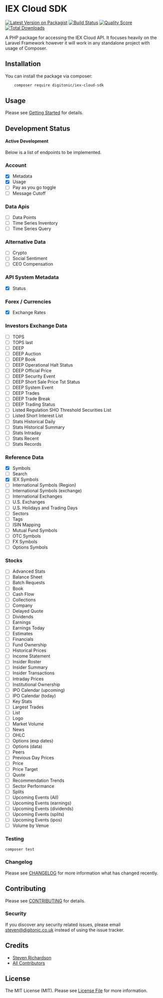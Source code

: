 # IEX Cloud SDK

[![Latest Version on Packagist](https://img.shields.io/packagist/v/digitonic/iex-cloud-sdk.svg?style=flat-square)](https://packagist.org/packages/digitonic/iex-cloud-sdk)
[![Build Status](https://img.shields.io/travis/digitonic/iex-cloud-sdk/master.svg?style=flat-square)](https://travis-ci.org/digitonic/iex-cloud-sdk)
[![Quality Score](https://img.shields.io/scrutinizer/g/digitonic/iex-cloud-sdk.svg?style=flat-square)](https://scrutinizer-ci.com/g/digitonic/iex-cloud-sdk)
[![Total Downloads](https://img.shields.io/packagist/dt/digitonic/iex-cloud-sdk.svg?style=flat-square)](https://packagist.org/packages/digitonic/iex-cloud-sdk)

A PHP package for accessing the IEX Cloud API. It focuses heavily on the Laravel Framework however it will work in any standalone project with usage of Composer.

## Installation

You can install the package via composer:

```bash
    composer require digitonic/iex-cloud-sdk
```

## Usage

Please see [Getting Started](GETTING_STARTED.md) for details.

## Development Status

#### Active Development

Below is a list of endpoints to be implemented.

### Account

- [x] Metadata
- [x] Usage
- [ ] Pay as you go toggle
- [ ] Message Cutoff

### Data Apis

- [ ] Data Points
- [ ] Time Series Inventory
- [ ] Time Series Query

### Alternative Data

- [ ] Crypto
- [ ] Social Sentiment
- [ ] CEO Compensation

### API System Metadata

- [x] Status

### Forex / Currencies

- [x] Exchange Rates

### Investors Exchange Data

- [ ] TOPS
- [ ] TOPS last
- [ ] DEEP
- [ ] DEEP Auction
- [ ] DEEP Book
- [ ] DEEP Operational Halt Status
- [ ] DEEP Official Price
- [ ] DEEP Security Event
- [ ] DEEP Short Sale Price Tst Status
- [ ] DEEP System Event
- [ ] DEEP Trades
- [ ] DEEP Trade Break
- [ ] DEEP Trading Status
- [ ] Listed Regulation SHO Threshold Securities List
- [ ] Listed Short Interest List
- [ ] Stats Historical Daily
- [ ] Stats Historical Summary
- [ ] Stats Intraday
- [ ] Stats Recent
- [ ] Stats Records

### Reference Data

- [x] Symbols
- [ ] Search
- [x] IEX Symbols
- [ ] International Symbols (Region)
- [ ] International Symbols (exchange)
- [ ] International Exchanges
- [ ] U.S. Exchanges
- [ ] U.S. Holidays and Trading Days
- [ ] Sectors
- [ ] Tags
- [ ] ISIN Mapping
- [ ] Mutual Fund Symbols
- [ ] OTC Symbols
- [ ] FX Symbols
- [ ] Options Symbols

### Stocks

- [ ] Advanced Stats
- [ ] Balance Sheet
- [ ] Batch Requests
- [ ] Book
- [ ] Cash Flow
- [ ] Collections
- [ ] Company
- [ ] Delayed Quote
- [ ] Dividends
- [ ] Earnings
- [ ] Earnings Today
- [ ] Estimates
- [ ] Financials
- [ ] Fund Ownership
- [ ] Historical Prices
- [ ] Income Statement
- [ ] Insider Roster
- [ ] Insider Summary
- [ ] Insider Transactions
- [ ] Intraday Prices
- [ ] Institutional Ownership
- [ ] IPO Calendar (upcoming)
- [ ] IPO Calendar (today)
- [ ] Key Stats
- [ ] Largest Trades
- [ ] List
- [ ] Logo
- [ ] Market Volume
- [ ] News
- [ ] OHLC
- [ ] Options (exp dates)
- [ ] Options (data)
- [ ] Peers
- [ ] Previous Day Prices
- [ ] Price
- [ ] Price Target
- [ ] Quote
- [ ] Recommendation Trends
- [ ] Sector Performance
- [ ] Splits
- [ ] Upcoming Events (All)
- [ ] Upcoming Events (earnings)
- [ ] Upcoming Events (dividends)
- [ ] Upcoming Events (splits)
- [ ] Upcoming Events (ipos)
- [ ] Volume by Venue

### Testing

``` bash
composer test
```

### Changelog

Please see [CHANGELOG](CHANGELOG.md) for more information what has changed recently.

## Contributing

Please see [CONTRIBUTING](CONTRIBUTING.md) for details.

### Security

If you discover any security related issues, please email steven@digitonic.co.uk instead of using the issue tracker.

## Credits

- [Steven Richardson](https://github.com/richdynamix)
- [All Contributors](../../contributors)

## License

The MIT License (MIT). Please see [License File](LICENSE.md) for more information.

